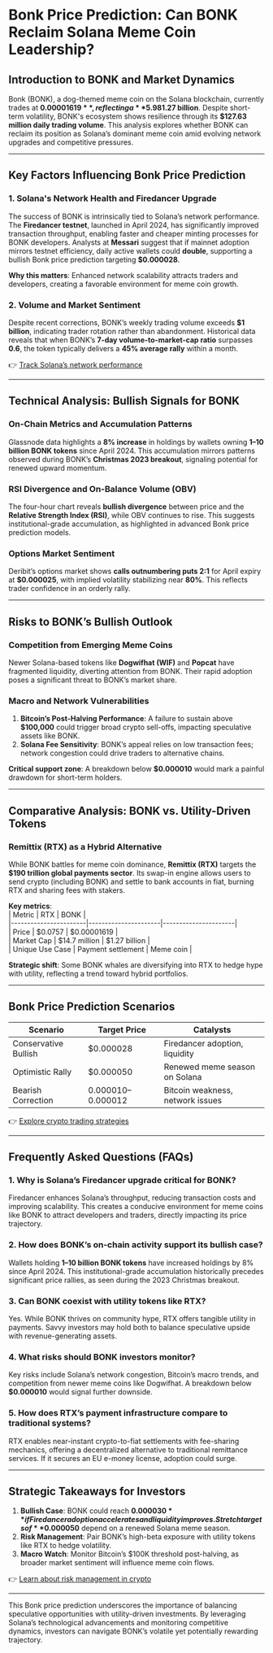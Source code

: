 # Bonk Price Prediction: Can BONK Reclaim Solana Meme Coin Leadership?

## Introduction to BONK and Market Dynamics  
Bonk (BONK), a dog-themed meme coin on the Solana blockchain, currently trades at **$0.00001619**, reflecting a **5.98% daily decline** with a market cap of **$1.27 billion**. Despite short-term volatility, BONK's ecosystem shows resilience through its **$127.63 million daily trading volume**. This analysis explores whether BONK can reclaim its position as Solana’s dominant meme coin amid evolving network upgrades and competitive pressures.

---

## Key Factors Influencing Bonk Price Prediction  

### **1. Solana's Network Health and Firedancer Upgrade**  
The success of BONK is intrinsically tied to Solana’s network performance. The **Firedancer testnet**, launched in April 2024, has significantly improved transaction throughput, enabling faster and cheaper minting processes for BONK developers. Analysts at **Messari** suggest that if mainnet adoption mirrors testnet efficiency, daily active wallets could **double**, supporting a bullish Bonk price prediction targeting **$0.000028**.  

**Why this matters**: Enhanced network scalability attracts traders and developers, creating a favorable environment for meme coin growth.  

### **2. Volume and Market Sentiment**  
Despite recent corrections, BONK’s weekly trading volume exceeds **$1 billion**, indicating trader rotation rather than abandonment. Historical data reveals that when BONK’s **7-day volume-to-market-cap ratio** surpasses **0.6**, the token typically delivers a **45% average rally** within a month.  

👉 [Track Solana’s network performance](https://bit.ly/okx-bonus)  

---

## Technical Analysis: Bullish Signals for BONK  

### **On-Chain Metrics and Accumulation Patterns**  
Glassnode data highlights a **8% increase** in holdings by wallets owning **1–10 billion BONK tokens** since April 2024. This accumulation mirrors patterns observed during BONK’s **Christmas 2023 breakout**, signaling potential for renewed upward momentum.  

### **RSI Divergence and On-Balance Volume (OBV)**  
The four-hour chart reveals **bullish divergence** between price and the **Relative Strength Index (RSI)**, while OBV continues to rise. This suggests institutional-grade accumulation, as highlighted in advanced Bonk price prediction models.  

### **Options Market Sentiment**  
Deribit’s options market shows **calls outnumbering puts 2:1** for April expiry at **$0.000025**, with implied volatility stabilizing near **80%**. This reflects trader confidence in an orderly rally.  

---

## Risks to BONK’s Bullish Outlook  

### **Competition from Emerging Meme Coins**  
Newer Solana-based tokens like **Dogwifhat (WIF)** and **Popcat** have fragmented liquidity, diverting attention from BONK. Their rapid adoption poses a significant threat to BONK’s market share.  

### **Macro and Network Vulnerabilities**  
1. **Bitcoin’s Post-Halving Performance**: A failure to sustain above **$100,000** could trigger broad crypto sell-offs, impacting speculative assets like BONK.  
2. **Solana Fee Sensitivity**: BONK’s appeal relies on low transaction fees; network congestion could drive traders to alternative chains.  

**Critical support zone**: A breakdown below **$0.000010** would mark a painful drawdown for short-term holders.  

---

## Comparative Analysis: BONK vs. Utility-Driven Tokens  

### **Remittix (RTX) as a Hybrid Alternative**  
While BONK battles for meme coin dominance, **Remittix (RTX)** targets the **$190 trillion global payments sector**. Its swap-in engine allows users to send crypto (including BONK) and settle to bank accounts in fiat, burning RTX and sharing fees with stakers.  

**Key metrics**:  
| Metric                | RTX                  | BONK                 |  
|-----------------------|----------------------|----------------------|  
| Price                 | $0.0757              | $0.00001619          |  
| Market Cap            | $14.7 million        | $1.27 billion        |  
| Unique Use Case       | Payment settlement   | Meme coin            |  

**Strategic shift**: Some BONK whales are diversifying into RTX to hedge hype with utility, reflecting a trend toward hybrid portfolios.  

---

## Bonk Price Prediction Scenarios  

| Scenario              | Target Price         | Catalysts                       |  
|-----------------------|----------------------|---------------------------------|  
| Conservative Bullish  | $0.000028            | Firedancer adoption, liquidity  |  
| Optimistic Rally      | $0.000050            | Renewed meme season on Solana   |  
| Bearish Correction    | $0.000010–$0.000012  | Bitcoin weakness, network issues |  

👉 [Explore crypto trading strategies](https://bit.ly/okx-bonus)  

---

## Frequently Asked Questions (FAQs)  

### **1. Why is Solana’s Firedancer upgrade critical for BONK?**  
Firedancer enhances Solana’s throughput, reducing transaction costs and improving scalability. This creates a conducive environment for meme coins like BONK to attract developers and traders, directly impacting its price trajectory.  

### **2. How does BONK’s on-chain activity support its bullish case?**  
Wallets holding **1–10 billion BONK tokens** have increased holdings by 8% since April 2024. This institutional-grade accumulation historically precedes significant price rallies, as seen during the 2023 Christmas breakout.  

### **3. Can BONK coexist with utility tokens like RTX?**  
Yes. While BONK thrives on community hype, RTX offers tangible utility in payments. Savvy investors may hold both to balance speculative upside with revenue-generating assets.  

### **4. What risks should BONK investors monitor?**  
Key risks include Solana’s network congestion, Bitcoin’s macro trends, and competition from newer meme coins like Dogwifhat. A breakdown below **$0.000010** would signal further downside.  

### **5. How does RTX’s payment infrastructure compare to traditional systems?**  
RTX enables near-instant crypto-to-fiat settlements with fee-sharing mechanics, offering a decentralized alternative to traditional remittance services. If it secures an EU e-money license, adoption could surge.  

---

## Strategic Takeaways for Investors  

1. **Bullish Case**: BONK could reach **$0.000030** if Firedancer adoption accelerates and liquidity improves. Stretch targets of **$0.000050** depend on a renewed Solana meme season.  
2. **Risk Management**: Pair BONK’s high-beta exposure with utility tokens like RTX to hedge volatility.  
3. **Macro Watch**: Monitor Bitcoin’s $100K threshold post-halving, as broader market sentiment will influence meme coin flows.  

👉 [Learn about risk management in crypto](https://bit.ly/okx-bonus)  

---

This Bonk price prediction underscores the importance of balancing speculative opportunities with utility-driven investments. By leveraging Solana’s technological advancements and monitoring competitive dynamics, investors can navigate BONK’s volatile yet potentially rewarding trajectory.